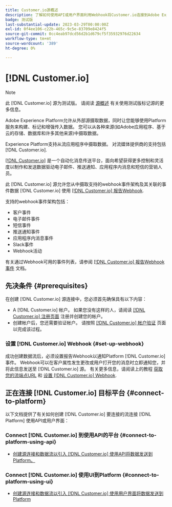 ```yaml
---
title: Customer.io源概述
description: 了解如何使用API或用户界面利用Webhook将Customer.io连接到Adobe Experience Platform
badge: 测试版
last-substantial-update: 2023-03-29T00:00:00Z
exl-id: 0f4ee106-c22b-465c-9c5e-83709e8424f5
source-git-commit: 0cc4eab97dcd56d2b1d679cf5f35932976d22634
workflow-type: tm+mt
source-wordcount: '389'
ht-degree: 0%

---
```


# [!DNL Customer.io]

>[!NOTE]
>
>此 [!DNL Customer.io] 源为测试版。 请阅读 [源概述](../../home.md#terms-and-conditions) 有关使用测试版标记源的更多信息。

Adobe Experience Platform允许从外部源摄取数据，同时让您能够使用Platform服务来构建、标记和增强传入数据。 您可以从各种来源(如Adobe应用程序、基于云的存储、数据库和许多其他来源)中摄取数据。

Experience Platform支持从流应用程序中摄取数据。 对流媒体提供商的支持包括 [!DNL Customer.io].

[[!DNL Customer.io]](https://customer.io/) 是一个自动化消息传送平台，面向希望获得更多控制和灵活度以制作和发送数据驱动电子邮件、推送通知、应用程序内消息和短信的营销人员。

此 [!DNL Customer.io] 源允许您从中摄取支持的webhook事件架构及其关联的事件数据 [!DNL Customer.io] 使用 [[!DNL Customer.io] 报告Webhook](https://customer.io/docs/api/webhooks/).

支持的webhook事件架构包括：

* 客户事件
* 电子邮件事件
* 短信事件
* 推送通知事件
* 应用程序内消息事件
* Slack事件
* Webhook活动

有关通过Webhook可用的事件列表，请参阅 [[!DNL Customer.io] 报告Webhook事件](https://customer.io/docs/webhooks/#events) 文档。

## 先决条件 {#prerequisites}

在创建 [!DNL Customer.io] 源连接中，您必须首先确保具有以下内容：

* A [!DNL Customer.io] 帐户。 如果您没有这样的人，请阅读 [[!DNL Customer.io] 注册页面](https://fly.customer.io/signup) 注册并创建您的帐户。
* 创建帐户后，您还需要验证帐户。 请按照 [[!DNL Customer.io] 帐户验证](https://customer.io/docs/account-verification/) 页面以完成该过程。

### 设置 [!DNL Customer.io] Webhook {#set-up-webhook}

成功创建数据流后，必须设置报告Webhook以通知Platform [!DNL Customer.io] 事件。 Webhook可以在客户属性发生更改或用户打开您的消息时立即通知您，并将此信息发送至 [!DNL Customer.io] 源。 有关更多信息，请阅读上的教程 [获取您的流端点URL](../../tutorials/ui/create/marketing-automation/customerio-webhook.md#get-streaming-endpoint) 和 [设置 [!DNL Customer.io] Webhook](../../tutorials/ui/create/marketing-automation/customerio-webhook.md#set-up-webhook).

## 正在连接 [!DNL Customer.io] 目标平台 {#connect-to-platform}

以下文档提供了有关如何创建 [!DNL Customer.io] 要连接的流连接 [!DNL Platform] 使用API或用户界面：

### Connect [!DNL Customer.io] 到使用API的平台 {#connect-to-platform-using-api}

* [创建源连接和数据流以引入 [!DNL Customer.io] 使用API将数据发送到Platform。](../../tutorials/api/create/marketing-automation/customerio-webhook.md)

### Connect [!DNL Customer.io] 使用UI到Platform {#connect-to-platform-using-ui}

* [创建源连接和数据流以引入 [!DNL Customer.io] 使用用户界面将数据发送到Platform](../../tutorials/ui/create/marketing-automation/customerio-webhook.md)
